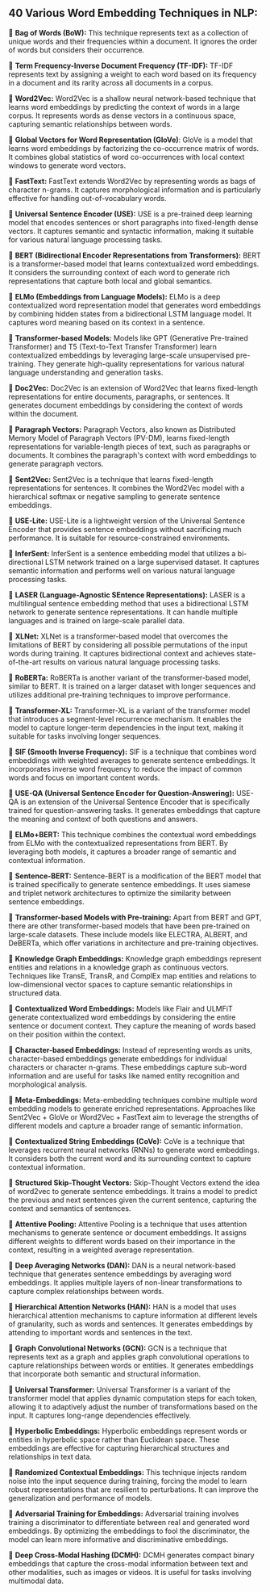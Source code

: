 ## 40 Various Word Embedding Techniques in NLP:

📌 __Bag of Words (BoW):__ This technique represents text as a collection of unique words and their frequencies within a document. It ignores the order of words but considers their occurrence.

📌 __Term Frequency-Inverse Document Frequency (TF-IDF):__ TF-IDF represents text by assigning a weight to each word based on its frequency in a document and its rarity across all documents in a corpus.

📌 __Word2Vec:__ Word2Vec is a shallow neural network-based technique that learns word embeddings by predicting the context of words in a large corpus. It represents words as dense vectors in a continuous space, capturing semantic relationships between words.

📌 __Global Vectors for Word Representation (GloVe)__: GloVe is a model that learns word embeddings by factorizing the co-occurrence matrix of words. It combines global statistics of word co-occurrences with local context windows to generate word vectors.

📌 __FastText:__ FastText extends Word2Vec by representing words as bags of character n-grams. It captures morphological information and is particularly effective for handling out-of-vocabulary words.

📌 __Universal Sentence Encoder (USE):__ USE is a pre-trained deep learning model that encodes sentences or short paragraphs into fixed-length dense vectors. It captures semantic and syntactic information, making it suitable for various natural language processing tasks.

📌 __BERT (Bidirectional Encoder Representations from Transformers):__ BERT is a transformer-based model that learns contextualized word embeddings. It considers the surrounding context of each word to generate rich representations that capture both local and global semantics.

📌 __ELMo (Embeddings from Language Models):__ ELMo is a deep contextualized word representation model that generates word embeddings by combining hidden states from a bidirectional LSTM language model. It captures word meaning based on its context in a sentence.

📌 __Transformer-based Models:__ Models like GPT (Generative Pre-trained Transformer) and T5 (Text-to-Text Transfer Transformer) learn contextualized embeddings by leveraging large-scale unsupervised pre-training. They generate high-quality representations for various natural language understanding and generation tasks.

📌 __Doc2Vec:__ Doc2Vec is an extension of Word2Vec that learns fixed-length representations for entire documents, paragraphs, or sentences. It generates document embeddings by considering the context of words within the document.

📌 __Paragraph Vectors:__ Paragraph Vectors, also known as Distributed Memory Model of Paragraph Vectors (PV-DM), learns fixed-length representations for variable-length pieces of text, such as paragraphs or documents. It combines the paragraph's context with word embeddings to generate paragraph vectors.

📌 __Sent2Vec:__ Sent2Vec is a technique that learns fixed-length representations for sentences. It combines the Word2Vec model with a hierarchical softmax or negative sampling to generate sentence embeddings.

📌 __USE-Lite:__ USE-Lite is a lightweight version of the Universal Sentence Encoder that provides sentence embeddings without sacrificing much performance. It is suitable for resource-constrained environments.

📌 __InferSent:__ InferSent is a sentence embedding model that utilizes a bi-directional LSTM network trained on a large supervised dataset. It captures semantic information and performs well on various natural language processing tasks.

📌 __LASER (Language-Agnostic SEntence Representations):__ LASER is a multilingual sentence embedding method that uses a bidirectional LSTM network to generate sentence representations. It can handle multiple languages and is trained on large-scale parallel data.

📌 __XLNet:__ XLNet is a transformer-based model that overcomes the limitations of BERT by considering all possible permutations of the input words during training. It captures bidirectional context and achieves state-of-the-art results on various natural language processing tasks.

📌 __RoBERTa:__ RoBERTa is another variant of the transformer-based model, similar to BERT. It is trained on a larger dataset with longer sequences and utilizes additional pre-training techniques to improve performance.

📌 __Transformer-XL:__ Transformer-XL is a variant of the transformer model that introduces a segment-level recurrence mechanism. It enables the model to capture longer-term dependencies in the input text, making it suitable for tasks involving longer sequences.

📌 __SIF (Smooth Inverse Frequency):__ SIF is a technique that combines word embeddings with weighted averages to generate sentence embeddings. It incorporates inverse word frequency to reduce the impact of common words and focus on important content words.

📌 __USE-QA (Universal Sentence Encoder for Question-Answering):__ USE-QA is an extension of the Universal Sentence Encoder that is specifically trained for question-answering tasks. It generates embeddings that capture the meaning and context of both questions and answers.

📌 __ELMo+BERT:__ This technique combines the contextual word embeddings from ELMo with the contextualized representations from BERT. By leveraging both models, it captures a broader range of semantic and contextual information.

📌 __Sentence-BERT:__ Sentence-BERT is a modification of the BERT model that is trained specifically to generate sentence embeddings. It uses siamese and triplet network architectures to optimize the similarity between sentence embeddings.

📌 __Transformer-based Models with Pre-training:__ Apart from BERT and GPT, there are other transformer-based models that have been pre-trained on large-scale datasets. These include models like ELECTRA, ALBERT, and DeBERTa, which offer variations in architecture and pre-training objectives.

📌 __Knowledge Graph Embeddings:__ Knowledge graph embeddings represent entities and relations in a knowledge graph as continuous vectors. Techniques like TransE, TransR, and ComplEx map entities and relations to low-dimensional vector spaces to capture semantic relationships in structured data.

📌 __Contextualized Word Embeddings:__ Models like Flair and ULMFiT generate contextualized word embeddings by considering the entire sentence or document context. They capture the meaning of words based on their position within the context.

📌 __Character-based Embeddings:__ Instead of representing words as units, character-based embeddings generate embeddings for individual characters or character n-grams. These embeddings capture sub-word information and are useful for tasks like named entity recognition and morphological analysis.

📌 __Meta-Embeddings:__ Meta-embedding techniques combine multiple word embedding models to generate enriched representations. Approaches like Sent2Vec + GloVe or Word2Vec + FastText aim to leverage the strengths of different models and capture a broader range of semantic information.

📌 __Contextualized String Embeddings (CoVe):__ CoVe is a technique that leverages recurrent neural networks (RNNs) to generate word embeddings. It considers both the current word and its surrounding context to capture contextual information.

📌 __Structured Skip-Thought Vectors:__ Skip-Thought Vectors extend the idea of word2vec to generate sentence embeddings. It trains a model to predict the previous and next sentences given the current sentence, capturing the context and semantics of sentences.

📌 __Attentive Pooling:__ Attentive Pooling is a technique that uses attention mechanisms to generate sentence or document embeddings. It assigns different weights to different words based on their importance in the context, resulting in a weighted average representation.

📌 __Deep Averaging Networks (DAN):__ DAN is a neural network-based technique that generates sentence embeddings by averaging word embeddings. It applies multiple layers of non-linear transformations to capture complex relationships between words.

📌 __Hierarchical Attention Networks (HAN):__ HAN is a model that uses hierarchical attention mechanisms to capture information at different levels of granularity, such as words and sentences. It generates embeddings by attending to important words and sentences in the text.

📌 __Graph Convolutional Networks (GCN):__ GCN is a technique that represents text as a graph and applies graph convolutional operations to capture relationships between words or entities. It generates embeddings that incorporate both semantic and structural information.

📌 __Universal Transformer:__ Universal Transformer is a variant of the transformer model that applies dynamic computation steps for each token, allowing it to adaptively adjust the number of transformations based on the input. It captures long-range dependencies effectively.

📌 __Hyperbolic Embeddings:__ Hyperbolic embeddings represent words or entities in hyperbolic space rather than Euclidean space. These embeddings are effective for capturing hierarchical structures and relationships in text data.

📌 __Randomized Contextual Embeddings:__ This technique injects random noise into the input sequence during training, forcing the model to learn robust representations that are resilient to perturbations. It can improve the generalization and performance of models.

📌 __Adversarial Training for Embeddings:__ Adversarial training involves training a discriminator to differentiate between real and generated word embeddings. By optimizing the embeddings to fool the discriminator, the model can learn more informative and discriminative embeddings.

📌 __Deep Cross-Modal Hashing (DCMH):__ DCMH generates compact binary embeddings that capture the cross-modal information between text and other modalities, such as images or videos. It is useful for tasks involving multimodal data.
